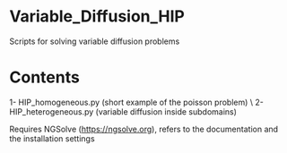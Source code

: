 # Variable_Diffusion_HIP

Scripts for solving variable diffusion problems

# Contents
1- HIP_homogeneous.py (short example of the poisson problem) \\
2- HIP_heterogeneous.py (variable diffusion inside subdomains)

Requires NGSolve (https://ngsolve.org), refers to the documentation and the installation settings
